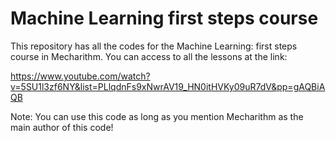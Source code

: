 # Machine Learning first steps course 
This repository has all the codes for the Machine Learning: first steps course in Mecharithm. You can access to all the lessons at the link:

https://www.youtube.com/watch?v=5SU1l3zf6NY&list=PLlqdnFs9xNwrAV19_HN0itHVKy09uR7dV&pp=gAQBiAQB

Note: You can use this code as long as you mention Mecharithm as the main author of this code!
